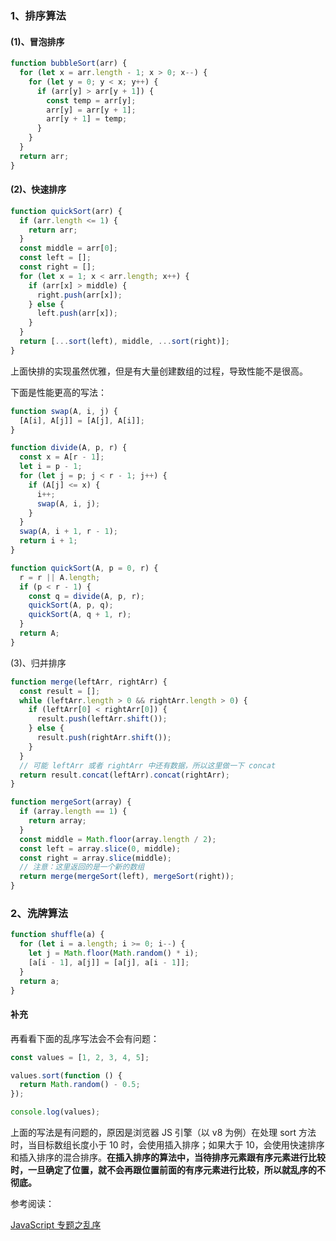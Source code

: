 ### 1、排序算法

#### (1)、冒泡排序

```js
function bubbleSort(arr) {
  for (let x = arr.length - 1; x > 0; x--) {
    for (let y = 0; y < x; y++) {
      if (arr[y] > arr[y + 1]) {
        const temp = arr[y];
        arr[y] = arr[y + 1];
        arr[y + 1] = temp;
      }
    }
  }
  return arr;
}
```

#### (2)、快速排序

```js
function quickSort(arr) {
  if (arr.length <= 1) {
    return arr;
  }
  const middle = arr[0];
  const left = [];
  const right = [];
  for (let x = 1; x < arr.length; x++) {
    if (arr[x] > middle) {
      right.push(arr[x]);
    } else {
      left.push(arr[x]);
    }
  }
  return [...sort(left), middle, ...sort(right)];
}
```

上面快排的实现虽然优雅，但是有大量创建数组的过程，导致性能不是很高。

下面是性能更高的写法：

```js
function swap(A, i, j) {
  [A[i], A[j]] = [A[j], A[i]];
}

function divide(A, p, r) {
  const x = A[r - 1];
  let i = p - 1;
  for (let j = p; j < r - 1; j++) {
    if (A[j] <= x) {
      i++;
      swap(A, i, j);
    }
  }
  swap(A, i + 1, r - 1);
  return i + 1;
}

function quickSort(A, p = 0, r) {
  r = r || A.length;
  if (p < r - 1) {
    const q = divide(A, p, r);
    quickSort(A, p, q);
    quickSort(A, q + 1, r);
  }
  return A;
}
```

(3)、归并排序

```js
function merge(leftArr, rightArr) {
  const result = [];
  while (leftArr.length > 0 && rightArr.length > 0) {
    if (leftArr[0] < rightArr[0]) {
      result.push(leftArr.shift());
    } else {
      result.push(rightArr.shift());
    }
  }
  // 可能 leftArr 或者 rightArr 中还有数据，所以这里做一下 concat
  return result.concat(leftArr).concat(rightArr);
}

function mergeSort(array) {
  if (array.length == 1) {
    return array;
  }
  const middle = Math.floor(array.length / 2);
  const left = array.slice(0, middle);
  const right = array.slice(middle);
  // 注意：这里返回的是一个新的数组
  return merge(mergeSort(left), mergeSort(right));
}
```

### 2、洗牌算法

```js
function shuffle(a) {
  for (let i = a.length; i >= 0; i--) {
    let j = Math.floor(Math.random() * i);
    [a[i - 1], a[j]] = [a[j], a[i - 1]];
  }
  return a;
}
```

#### 补充

再看看下面的乱序写法会不会有问题：

```js
const values = [1, 2, 3, 4, 5];

values.sort(function () {
  return Math.random() - 0.5;
});

console.log(values);
```

上面的写法是有问题的，原因是浏览器 JS 引擎（以 v8 为例）在处理 sort 方法时，当目标数组长度小于 10 时，会使用插入排序；如果大于 10，会使用快速排序和插入排序的混合排序。**在插入排序的算法中，当待排序元素跟有序元素进行比较时，一旦确定了位置，就不会再跟位置前面的有序元素进行比较，所以就乱序的不彻底。**

参考阅读：

[JavaScript 专题之乱序](https://github.com/mqyqingfeng/Blog/issues/51)
